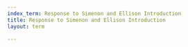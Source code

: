 ```yaml
---
index_term: Response to Simenon and Ellison Introduction
title: Response to Simenon and Ellison Introduction
layout: term

---
```

